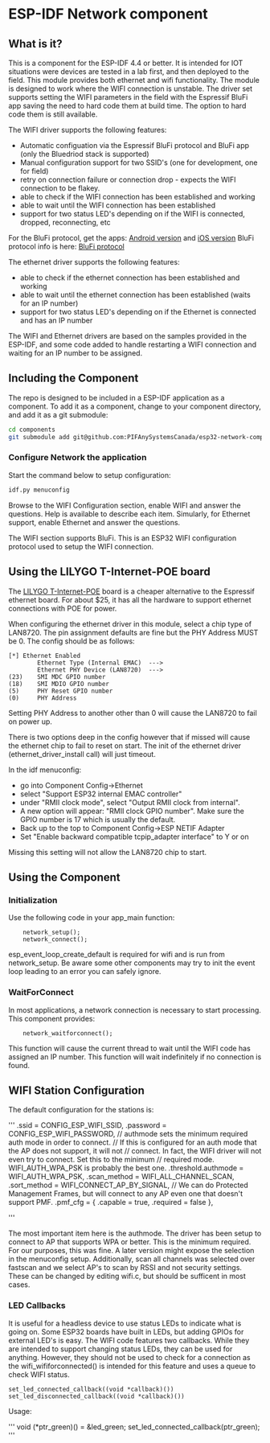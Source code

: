 # ESP-IDF Network component

## What is it?

This is a component for the ESP-IDF 4.4 or better.  It is intended for IOT situations were devices are tested in a lab first, and then deployed to the field. This module provides both ethernet and wifi functionality. The module is designed to work where the WIFI connection is unstable. The driver set supports setting the WIFI parameters in the field with the Espressif BluFi app saving the need to hard code them at build time. The option to hard code them is still available.

The WIFI driver supports the following features:

* Automatic configuation via the Espressif BluFi protocol and BluFi app (only the Bluedriod stack is supported)
* Manual configuration support for two SSID's (one for development, one for field)
* retry on connection failure or connection drop - expects the WIFI connection to be flakey.
* able to check if the WIFI connection has been established and working
* able to wait until the WIFI connection has been established
* support for two status LED's depending on if the WIFI is connected, dropped, reconnecting, etc

For the BluFi protocol, get the apps: [Android version](https://github.com/EspressifApp/EspBlufi) and [iOS version](https://itunes.apple.com/cn/app/espblufi/id1450614082?mt=8)
BluFi protocol info is here: [BluFi protocol](https://docs.espressif.com/projects/esp-idf/en/latest/api-guides/blufi.html?highlight=blufi#the-frame-formats-defined-in-blufi)

The ethernet driver supports the following features:

* able to check if the ethernet connection has been established and working
* able to wait until the ethernet connection has been established (waits for an IP number)
* support for two status LED's depending on if the Ethernet is connected and has an IP number

The WIFI and Ethernet drivers are based on the samples provided in the ESP-IDF, and some code added to handle restarting a WIFI connection and waiting for an IP number to be assigned.

## Including the Component

The repo is designed to be included in a ESP-IDF application as a component. To add it as a component, change to your component directory, and add it as a git submodule:

```bash
cd components
git submodule add git@github.com:PIFAnySystemsCanada/esp32-network-component.git network
```

### Configure Network the application

Start the command below to setup configuration:

```bash
idf.py menuconfig
```

Browse to the WIFI Configuration section, enable WIFI and answer the questions. Help is available to describe each item. Simularly, for Ethernet support,
enable Ethernet and answer the questions.

The WIFI section supports BluFi. This is an ESP32 WIFI configuration protocol used to setup the WIFI connection.

## Using the LILYGO T-Internet-POE board

The [LILYGO T-Internet-POE](https://www.aliexpress.com/item/4001122992446.html) board is a cheaper alternative to the Espressif ethernet board. For about $25, it has all the hardware to support ethernet connections with POE for power.

When configuring the ethernet driver in this module, select a chip type of LAN8720. The pin assignment defaults are fine but the PHY Address MUST be 0. The config should be as follows:

```
[*] Ethernet Enabled
        Ethernet Type (Internal EMAC)  --->
        Ethernet PHY Device (LAN8720)  --->
(23)    SMI MDC GPIO number
(18)    SMI MDIO GPIO number
(5)     PHY Reset GPIO number
(0)     PHY Address
```

Setting PHY Address to another other than 0 will cause the LAN8720 to fail on power up.

There is two options deep in the config however that if missed will cause the ethernet chip to fail to reset on start. The init of the ethernet driver (ethernet_driver_install call) will just timeout.

In the idf menuconfig:

* go into Component Config->Ethernet
* select "Support ESP32 internal EMAC controller"
* under "RMII clock mode", select "Output RMII clock from internal".
* A new option will appear: "RMII clock GPIO number". Make sure the GPIO number is 17 which is usually the default.
* Back up to the top to Component Config->ESP NETIF Adapter
* Set "Enable backward compatible tcpip_adapter interface" to Y or on

Missing this setting will not allow the LAN8720 chip to start.

## Using the Component

### Initialization

Use the following code in your app_main function:

```
    network_setup();
    network_connect();
```

esp_event_loop_create_default is required for wifi and is run from network_setup. Be aware some other components may try to init the event loop leading to an error you can safely ignore.

### WaitForConnect

In most applications, a network connection is necessary to start processing. This component provides:

```
    network_waitforconnect();
```

This function will cause the current thread to wait until the WIFI code has assigned an IP number. This function will wait indefinitely if no connection is found. 

## WIFI Station Configuration


The default configuration for the stations is:

'''
            .ssid = CONFIG_ESP_WIFI_SSID,
            .password = CONFIG_ESP_WIFI_PASSWORD,
            // authmode sets the minimum required auth mode in order to connect.
            // If this is configured for an auth mode that the AP does not support, it will not
            // connect. In fact, the WIFI driver will not even try to connect. Set this to the minimum
            // required mode. WIFI_AUTH_WPA_PSK is probably the best one.
    	    .threshold.authmode = WIFI_AUTH_WPA_PSK,
            .scan_method = WIFI_ALL_CHANNEL_SCAN,
            .sort_method = WIFI_CONNECT_AP_BY_SIGNAL,
            // We can do Protected Management Frames, but will connect to any AP even one that doesn't support PMF.
            .pmf_cfg = {
                .capable = true,
                .required = false
            },

'''

The most important item here is the authmode. The driver has been setup to connect to AP that supports WPA or better. This is the minimum required. For our purposes, this was fine. A later version might expose the selection in the menuconfig setup. Additionally, scan all channels was selected over fastscan and we select AP's to scan by RSSI and not security settings. These can be changed by editing wifi.c, but should be sufficent in most cases.

### LED Callbacks

It is useful for a headless device to use status LEDs to indicate what is going on. Some ESP32 boards have built in LEDs, but adding GPIOs for external LED's is easy. The WIFI code features two callbacks. While they are intended to support changing status LEDs, they can be used for anything. However, they should not be used to check for a connection as the wifi_wififorconnected() is intended for this feature and uses a queue to check WIFI status.

```
set_led_connected_callback((void *callback)())
set_led_disconnected_callback((void *callback)())
```

Usage:

'''
void (*ptr_green)() = &led_green;
set_led_connected_callback(ptr_green);
'''
